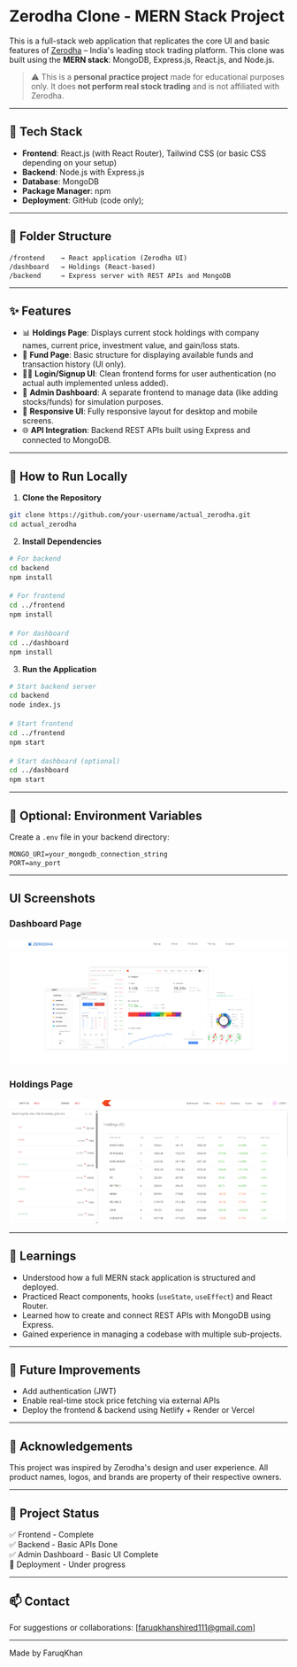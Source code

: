 # Zerodha Clone - MERN Stack Project

This is a full-stack web application that replicates the core UI and basic features of [Zerodha](https://zerodha.com/) – India's leading stock trading platform. This clone was built using the **MERN stack**: MongoDB, Express.js, React.js, and Node.js.

> ⚠️ This is a **personal practice project** made for educational purposes only. It does **not perform real stock trading** and is not affiliated with Zerodha.

---

## 🚀 Tech Stack

- **Frontend**: React.js (with React Router), Tailwind CSS (or basic CSS depending on your setup)
- **Backend**: Node.js with Express.js
- **Database**: MongoDB
- **Package Manager**: npm
- **Deployment**: GitHub (code only);

---

## 📁 Folder Structure

```
/frontend    → React application (Zerodha UI)
/dashboard   → Holdings (React-based)
/backend     → Express server with REST APIs and MongoDB
```

---

## ✨ Features

- 📊 **Holdings Page**: Displays current stock holdings with company names, current price, investment value, and gain/loss stats.
- 💸 **Fund Page**: Basic structure for displaying available funds and transaction history (UI only).
- 🧑‍💻 **Login/Signup UI**: Clean frontend forms for user authentication (no actual auth implemented unless added).
- 📂 **Admin Dashboard**: A separate frontend to manage data (like adding stocks/funds) for simulation purposes.
- 🎨 **Responsive UI**: Fully responsive layout for desktop and mobile screens.
- 🌐 **API Integration**: Backend REST APIs built using Express and connected to MongoDB.

---

## 🔧 How to Run Locally

1. **Clone the Repository**

```bash
git clone https://github.com/your-username/actual_zerodha.git
cd actual_zerodha
```

2. **Install Dependencies**

```bash
# For backend
cd backend
npm install

# For frontend
cd ../frontend
npm install

# For dashboard
cd ../dashboard
npm install
```

3. **Run the Application**

```bash
# Start backend server
cd backend
node index.js

# Start frontend
cd ../frontend
npm start

# Start dashboard (optional)
cd ../dashboard
npm start
```

---

## 🧪 Optional: Environment Variables

Create a `.env` file in your backend directory:

```env
MONGO_URI=your_mongodb_connection_string
PORT=any_port
```

---

## UI Screenshots

### Dashboard Page
![Dashboard](./screenshots/dashboard.png)

### Holdings Page
![Holdings](./screenshots/holdings.png)

---


## 🧠 Learnings

- Understood how a full MERN stack application is structured and deployed.
- Practiced React components, hooks (`useState`, `useEffect`) and React Router.
- Learned how to create and connect REST APIs with MongoDB using Express.
- Gained experience in managing a codebase with multiple sub-projects.

---

## 📌 Future Improvements

- Add authentication (JWT)
- Enable real-time stock price fetching via external APIs
- Deploy the frontend & backend using Netlify + Render or Vercel

---

## 🤝 Acknowledgements

This project was inspired by Zerodha's design and user experience. All product names, logos, and brands are property of their respective owners.

---

## 📍 Project Status

✅ Frontend - Complete  
✅ Backend - Basic APIs Done  
✅ Admin Dashboard - Basic UI Complete  
🚧 Deployment - Under progress

---

## 📫 Contact

For suggestions or collaborations: [faruqkhanshired111@gmail.com]

---

Made by FaruqKhan